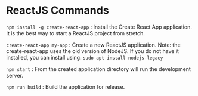# ReactJS Commands #

`npm install -g create-react-app` : Install the Create React App application. It is the best way to start a ReactJS project from stretch.

`create-react-app my-app` : Create a new ReactJS application. Note: the create-react-app uses the old version of NodeJS. If you do not have it installed, you can install using: `sudo apt install nodejs-legacy`

`npm start` : From the created application directory will run the development server.

`npm run build` : Build the application for release.
